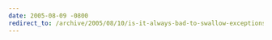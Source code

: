 ```yaml
---
date: 2005-08-09 -0800
redirect_to: /archive/2005/08/10/is-it-always-bad-to-swallow-exceptions.aspx/
---
```

